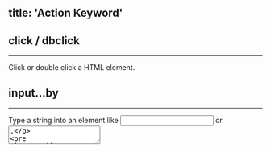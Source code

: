 title: 'Action Keyword'
---

## click / dbclick
---
Click or double click a HTML element.
<br>

## input...by
---
Type a string into an element like <input type="text" /> or <textarea>.

<pre class='sublemon'>
// eg: id="link" class="case" 
input 'div#link.case' by "hello world.";
</pre>

<br>

## move 
---
Trigger move enter/leave events on a HTML element.Like the `Highlight` keyword in Selenium.
<br>

## hold
---
Hold an element by mouse.
<br>

## drop
---
Release an element by mouse.
<br>

## scroll
---
Move an element to the center of the screen.
<br>

## jumpto
---
Jump to a URL.
<pre class='sublemon'>
jumpto "deepin.org"; 

jumpto "www.deepin.org"; 

jumpto "http://www.deepin.org"; 
</pre>

<br>

## forward / back
---
<br>

## refresh
---
<br>

## upload
---
<br>